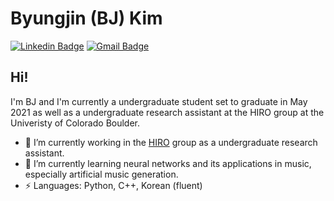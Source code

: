 # Byungjin (BJ) Kim
[![Linkedin Badge](https://img.shields.io/badge/-byungjinkim-blue?style=flat-square&logo=Linkedin&logoColor=white&link=https://www.linkedin.com/in/bjkim00/)](https://www.linkedin.com/in/bjkim00/)
[![Gmail Badge](https://img.shields.io/badge/-bkim0018@gmail.com-c14438?style=flat-square&logo=Gmail&logoColor=white&link=mailto:bkim0018@gmail.com)](mailto:bkim0018@gmail.com)

## Hi!

I'm BJ and I'm currently a undergraduate student set to graduate in May 2021 as well as a undergraduate research assistant at the HIRO group at the Univeristy of Colorado Boulder.

- :robot: I’m currently working in the [HIRO](https://github.com/HIRO-group) group as a undergraduate research assistant.
- 🌱 I’m currently learning neural networks and its applications in music, especially artificial music generation.
-  ⚡ Languages: Python, C++, Korean (fluent)
